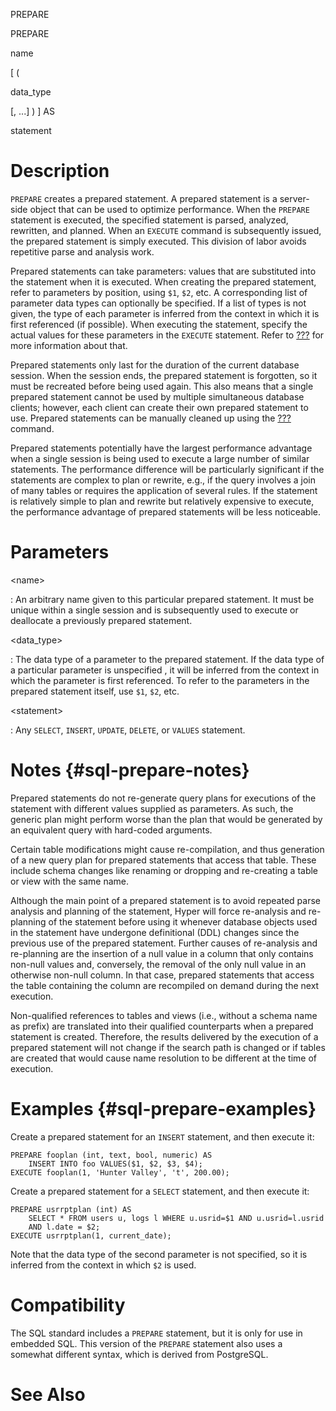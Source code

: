 PREPARE

PREPARE

name

\[ (

data_type

\[, \...\] ) \] AS

statement

# Description

`PREPARE` creates a prepared statement. A prepared statement is a
server-side object that can be used to optimize performance. When the
`PREPARE` statement is executed, the specified statement is parsed,
analyzed, rewritten, and planned. When an `EXECUTE` command is
subsequently issued, the prepared statement is simply executed. This
division of labor avoids repetitive parse and analysis work.

Prepared statements can take parameters: values that are substituted
into the statement when it is executed. When creating the prepared
statement, refer to parameters by position, using `$1`, `$2`, etc. A
corresponding list of parameter data types can optionally be specified.
If a list of types is not given, the type of each parameter is inferred
from the context in which it is first referenced (if possible). When
executing the statement, specify the actual values for these parameters
in the `EXECUTE` statement. Refer to [???](#sql-execute) for more
information about that.

Prepared statements only last for the duration of the current database
session. When the session ends, the prepared statement is forgotten, so
it must be recreated before being used again. This also means that a
single prepared statement cannot be used by multiple simultaneous
database clients; however, each client can create their own prepared
statement to use. Prepared statements can be manually cleaned up using
the [???](#sql-deallocate) command.

Prepared statements potentially have the largest performance advantage
when a single session is being used to execute a large number of similar
statements. The performance difference will be particularly significant
if the statements are complex to plan or rewrite, e.g., if the query
involves a join of many tables or requires the application of several
rules. If the statement is relatively simple to plan and rewrite but
relatively expensive to execute, the performance advantage of prepared
statements will be less noticeable.

# Parameters

\<name\>

:   An arbitrary name given to this particular prepared statement. It
    must be unique within a single session and is subsequently used to
    execute or deallocate a previously prepared statement.

\<data_type\>

:   The data type of a parameter to the prepared statement. If the data
    type of a particular parameter is unspecified , it will be inferred
    from the context in which the parameter is first referenced. To
    refer to the parameters in the prepared statement itself, use `$1`,
    `$2`, etc.

\<statement\>

:   Any `SELECT`, `INSERT`, `UPDATE`, `DELETE`, or `VALUES` statement.

# Notes {#sql-prepare-notes}

Prepared statements do not re-generate query plans for executions of the
statement with different values supplied as parameters. As such, the
generic plan might perform worse than the plan that would be generated
by an equivalent query with hard-coded arguments.

Certain table modifications might cause re-compilation, and thus
generation of a new query plan for prepared statements that access that
table. These include schema changes like renaming or dropping and
re-creating a table or view with the same name.

Although the main point of a prepared statement is to avoid repeated
parse analysis and planning of the statement, Hyper will force
re-analysis and re-planning of the statement before using it whenever
database objects used in the statement have undergone definitional (DDL)
changes since the previous use of the prepared statement. Further causes
of re-analysis and re-planning are the insertion of a null value in a
column that only contains non-null values and, conversely, the removal
of the only null value in an otherwise non-null column. In that case,
prepared statements that access the table containing the column are
recompiled on demand during the next execution.

Non-qualified references to tables and views (i.e., without a schema
name as prefix) are translated into their qualified counterparts when a
prepared statement is created. Therefore, the results delivered by the
execution of a prepared statement will not change if the search path is
changed or if tables are created that would cause name resolution to be
different at the time of execution.

# Examples {#sql-prepare-examples}

Create a prepared statement for an `INSERT` statement, and then execute
it:

    PREPARE fooplan (int, text, bool, numeric) AS
        INSERT INTO foo VALUES($1, $2, $3, $4);
    EXECUTE fooplan(1, 'Hunter Valley', 't', 200.00);

Create a prepared statement for a `SELECT` statement, and then execute
it:

    PREPARE usrrptplan (int) AS
        SELECT * FROM users u, logs l WHERE u.usrid=$1 AND u.usrid=l.usrid
        AND l.date = $2;
    EXECUTE usrrptplan(1, current_date);

Note that the data type of the second parameter is not specified, so it
is inferred from the context in which `$2` is used.

# Compatibility

The SQL standard includes a `PREPARE` statement, but it is only for use
in embedded SQL. This version of the `PREPARE` statement also uses a
somewhat different syntax, which is derived from PostgreSQL.

# See Also

